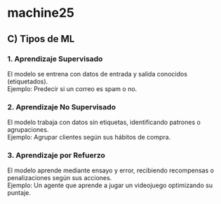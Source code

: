 # machine25
## C) Tipos de ML

### 1. Aprendizaje Supervisado  
El modelo se entrena con datos de entrada y salida conocidos (etiquetados).  
Ejemplo: Predecir si un correo es spam o no.  

### 2. Aprendizaje No Supervisado
El modelo trabaja con datos sin etiquetas, identificando patrones o agrupaciones.  
Ejemplo: Agrupar clientes según sus hábitos de compra.  

### 3. Aprendizaje por Refuerzo  
El modelo aprende mediante ensayo y error, recibiendo recompensas o penalizaciones según sus acciones.  
Ejemplo: Un agente que aprende a jugar un videojuego optimizando su puntaje.  
